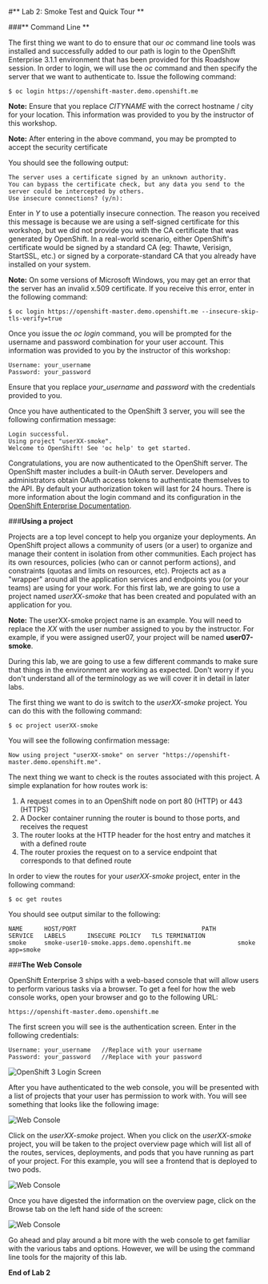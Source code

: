 #** Lab 2: Smoke Test and Quick Tour **

###** Command Line **

The first thing we want to do to ensure that our *oc* command line tools was installed and successfully added to our path is login to the OpenShift Enterprise 3.1.1 environment that has been provided for this Roadshow session.  In order to login, we will use the *oc* command and then specify the server that we want to authenticate to.  Issue the following command:

	$ oc login https://openshift-master.demo.openshift.me

**Note:** Ensure that you replace *CITYNAME* with the correct hostname / city for your location.  This information was provided to you by the instructor of this workshop.

**Note:** After entering in the above command, you may be prompted to accept the security certificate

You should see the following output:

	The server uses a certificate signed by an unknown authority.
	You can bypass the certificate check, but any data you send to the server could be intercepted by others.
	Use insecure connections? (y/n):

Enter in *Y* to use a potentially insecure connection.  The reason you received
this message is because we are using a self-signed certificate for this
workshop, but we did not provide you with the CA certificate that was generated
by OpenShift. In a real-world scenario, either OpenShift's certificate would be
signed by a standard CA (eg: Thawte, Verisign, StartSSL, etc.) or signed by a
corporate-standard CA that you already have installed on your system.

**Note:** On some versions of Microsoft Windows, you may get an error that the server has an invalid x.509 certificate.  If you receive this error, enter in the following command:

	$ oc login https://openshift-master.demo.openshift.me --insecure-skip-tls-verify=true

Once you issue the *oc login* command, you will be prompted for the username and password combination for your user account.  This information was provided to you by the instructor of this workshop:

    Username: your_username
    Password: your_password

Ensure that you replace *your_username* and *password* with the credentials provided to you.

Once you have authenticated to the OpenShift 3 server, you will see the following confirmation message:

    Login successful.
    Using project "userXX-smoke".
    Welcome to OpenShift! See 'oc help' to get started.    

Congratulations, you are now authenticated to the OpenShift server. The
OpenShift master includes a built-in OAuth server. Developers and administrators
obtain OAuth access tokens to authenticate themselves to the API. By default
your authorization token will last for 24 hours. There is more information about
the login command and its configuration in the [OpenShift Enterprise Documentation](https://docs.openshift.com/enterprise/3.0/cli_reference/get_started_cli.html#basic-setup-and-login).


###**Using a project**

Projects are a top level concept to help you organize your deployments. An
OpenShift project allows a community of users (or a user) to organize and manage
their content in isolation from other communities. Each project has its own
resources, policies (who can or cannot perform actions), and constraints (quotas
and limits on resources, etc).  Projects act as a "wrapper" around all the
application services and endpoints you (or your teams) are using for your work.
For this first lab, we are going to use a project named *userXX-smoke* that has been
created and populated with an application for you.

**Note:** The userXX-smoke project name is an example.  You will need to replace
the *XX* with the user number assigned to you by the instructor.  For example,
if you were assigned user07, your project will be named **user07-smoke**.

During this lab, we are going to use a few different commands to make sure that
things in the environment are working as expected.  Don't worry if you don't
understand all of the terminology as we will cover it in detail in later labs.

The first thing we want to do is switch to the *userXX-smoke* project. You
can do this with the following command:

	$ oc project userXX-smoke

You will see the following confirmation message:

	Now using project "userXX-smoke" on server "https://openshift-master.demo.openshift.me".

The next thing we want to check is the routes associated with this project. A simple explanation for how routes work is:
1. A request comes in to an OpenShift node on port 80 (HTTP) or 443 (HTTPS)
1. A Docker container running the router is bound to those ports, and receives the request
1. The router looks at the HTTP header for the host entry and matches it with a defined route
1. The router proxies the request on to a service endpoint that corresponds to that defined route

In order to view the routes for your *userXX-smoke* project, enter in the following command:

	$ oc get routes

You should see output similar to the following:

	NAME      HOST/PORT                                   PATH      SERVICE   LABELS      INSECURE POLICY   TLS TERMINATION
	smoke     smoke-user10-smoke.apps.demo.openshift.me             smoke     app=smoke

###**The Web Console**

OpenShift Enterprise 3 ships with a web-based console that will allow users to
perform various tasks via a browser.  To get a feel for how the web console
works, open your browser and go to the following URL:

	https://openshift-master.demo.openshift.me

The first screen you will see is the authentication screen.  Enter in the following credentials:

	Username: your_username   //Replace with your username
	Password: your_password   //Replace with your password

![OpenShift 3 Login Screen](http://training.runcloudrun.com/images/roadshow/v3login.png)

After you have authenticated to the web console, you will be presented with a
list of projects that your user has permission to work with. You will see
something that looks like the following image:

![Web Console](http://training.runcloudrun.com/images/roadshow/webconsole1.png)

Click on the *userXX-smoke* project. When you click on the *userXX-smoke*
project, you will be taken to the project overview page which will list all of
the routes, services, deployments, and pods that you have running as part of
your project.  For this example, you will see a frontend that is deployed to
two pods.

![Web Console](http://training.runcloudrun.com/images/roadshow/webconsole2.png)

Once you have digested the information on the overview page, click on the Browse tab on the left hand side of the screen:

![Web Console](http://training.runcloudrun.com/images/roadshow/webconsole3.png)

Go ahead and play around a bit more with the web console to get familiar with
the various tabs and options.  However, we will be using the command line tools
for the majority of this lab.


**End of Lab 2**
